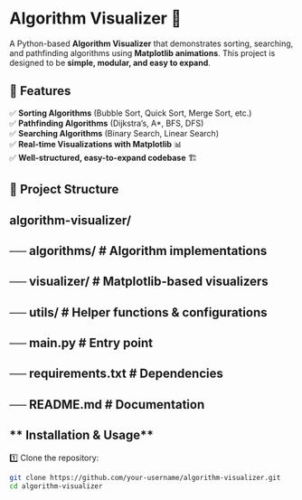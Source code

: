 # **Algorithm Visualizer 🚀**  
A Python-based **Algorithm Visualizer** that demonstrates sorting, searching, and pathfinding algorithms using **Matplotlib animations**. This project is designed to be **simple, modular, and easy to expand**.

## **🔹 Features**  
✅ **Sorting Algorithms** (Bubble Sort, Quick Sort, Merge Sort, etc.)  
✅ **Pathfinding Algorithms** (Dijkstra’s, A*, BFS, DFS)  
✅ **Searching Algorithms** (Binary Search, Linear Search)  
✅ **Real-time Visualizations with Matplotlib** 📊  
✅ **Well-structured, easy-to-expand codebase** 🏗  

## **📂 Project Structure**  
## algorithm-visualizer/
## ── algorithms/                # Algorithm implementations
## ── visualizer/                # Matplotlib-based visualizers
## ── utils/                     # Helper functions & configurations
## ── main.py                    # Entry point
## ── requirements.txt           # Dependencies
## ── README.md                  # Documentation


## ** Installation & Usage**  
1️⃣ Clone the repository:  
```bash
git clone https://github.com/your-username/algorithm-visualizer.git
cd algorithm-visualizer
